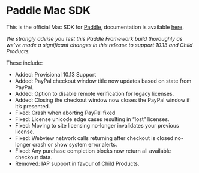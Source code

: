 # Paddle Mac SDK
This is the official Mac SDK for [Paddle](https://www.paddle.com), documentation is available [here](https://www.paddle.com/docs/sdk/mac).

*We strongly advise you test this Paddle Framework build thoroughly as we’ve made a significant changes in this release to support 10.13 and Child Products.*

These include:

- Added: Provisional 10.13 Support
- Added: PayPal checkout window title now updates based on state from PayPal.
- Added: Option to disable remote verification for legacy licenses.
- Added: Closing the checkout window now closes the PayPal window if it’s presented.
- Fixed: Crash when aborting PayPal fixed
- Fixed: License unicode edge cases resulting in “lost” licenses.
- Fixed: Moving to site licensing no-longer invalidates your previous license.
- Fixed: Webview network calls returning after checkout is closed no-longer crash or show system error alerts.
- Fixed: Any purchase completion blocks now return all available checkout data.
- Removed: IAP support in favour of Child Products.